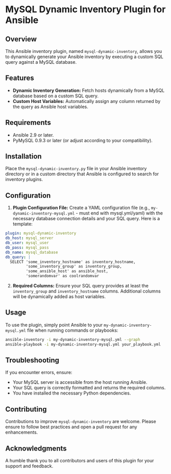 # MySQL Dynamic Inventory Plugin for Ansible

## Overview

This Ansible inventory plugin, named `mysql-dynamic-inventory`, allows you to dynamically generate your Ansible inventory by executing a custom SQL query against a MySQL database.

## Features

- **Dynamic Inventory Generation:** Fetch hosts dynamically from a MySQL database based on a custom SQL query.
- **Custom Host Variables:** Automatically assign any column returned by the query as Ansible host variables.

## Requirements

- Ansible 2.9 or later.
- PyMySQL 0.9.3 or later (or adjust according to your compatibility).

## Installation

Place the `mysql-dynamic-inventory.py` file in your Ansible inventory directory or in a custom directory that Ansible is configured to search for inventory plugins.

## Configuration

1. **Plugin Configuration File:** Create a YAML configuration file (e.g., `my-dynamic-inventory-mysql.yml` - must end with mysql.yml/yaml) with the necessary database connection details and your SQL query. Here is a template:

```yaml
plugin: mysql-dynamic-inventory
db_host: mysql_server
db_user: mysql_user
db_pass: mysql_pass
db_name: mysql_database
db_query: |
  SELECT 'some_inventory_hostname' as inventory_hostname,
         'some_inventory_group' as inventory_group,
         'some_ansible_host' as ansible_host,
         'somerandomvar' as coolrandomvar
```

2. **Required Columns:** Ensure your SQL query provides at least the `inventory_group` and `inventory_hostname` columns. Additional columns will be dynamically added as host variables.

## Usage

To use the plugin, simply point Ansible to your `my-dynamic-inventory-mysql.yml` file when running commands or playbooks:

```bash
ansible-inventory -i my-dynamic-inventory-mysql.yml --graph
ansible-playbook -i my-dynamic-inventory-mysql.yml your_playbook.yml
```

## Troubleshooting

If you encounter errors, ensure:
- Your MySQL server is accessible from the host running Ansible.
- Your SQL query is correctly formatted and returns the required columns.
- You have installed the necessary Python dependencies.

## Contributing

Contributions to improve `mysql-dynamic-inventory` are welcome. Please ensure to follow best practices and open a pull request for any enhancements.


## Acknowledgments

A humble thank you to all contributors and users of this plugin for your support and feedback.